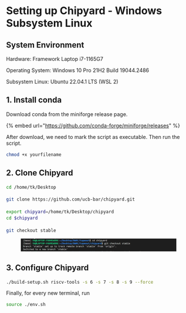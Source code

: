 # Setting up Chipyard - Windows Subsystem Linux

## System Environment

Hardware: Framework Laptop i7-1165G7

Operating System: Windows 10 Pro 21H2 Build 19044.2486

Subsystem Linux: Ubuntu 22.04.1 LTS (WSL 2)



## 1. Install conda

Download conda from the miniforge release page.

{% embed url="https://github.com/conda-forge/miniforge/releases" %}

After download, we need to mark the script as executable. Then run the script.

```bash
chmod +x yourfilename
```

## 2. Clone Chipyard

```bash
cd /home/tk/Desktop

git clone https://github.com/ucb-bar/chipyard.git

export chipyard=/home/tk/Desktop/chipyard
cd $chipyard

git checkout stable
```

<figure><img src="../../.gitbook/assets/image (1) (2) (3) (1).png" alt=""><figcaption></figcaption></figure>

## 3. Configure Chipyard

```bash
./build-setup.sh riscv-tools -s 6 -s 7 -s 8 -s 9 --force
```



Finally, for every new terminal, run

```bash
source ./env.sh
```
